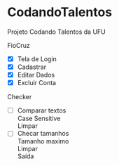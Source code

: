 # CodandoTalentos
Projeto Codando Talentos da UFU

FioCruz
- [x] Tela de Login
- [x] Cadastrar
- [x] Editar Dados
- [x] Excluir Conta

Checker
- [ ] Comparar textos <br>
      Case Sensitive<br>
      Limpar<br>
- [ ] Checar tamanhos<br>
      Tamanho maximo<br>
      Limpar <br>
      Saída

